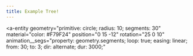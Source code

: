 ```yaml
---
title: Example Tree!
---
```


<script src="https://rawgit.com/ngokevin/aframe-animation-component/master/dist/aframe-animation-component.min.js"></script>
<script src="/a-frame-js/click-component.js"></script>
<script src="/a-frame-js/specifyPosition.js"></script>

<!-- Working with .ply models -->
<script src="https://rawgit.com/donmccurdy/aframe-extras/v2.1.1/dist/aframe-extras.loaders.min.js"></script>
<!-- Entity generator -->
<script src="https://unpkg.com/aframe-entity-generator-component@^3.0.0/dist/aframe-entity-generator-component.min.js"></script>
 <script src="https://unpkg.com/aframe-randomizer-components@^3.0.1/dist/aframe-randomizer-components.min.js"></script>

<a-scene>
    <a-assets>
        <a-asset-item id="treePly" src="/assets/ply/tree-shelled.bake.ply"></a-asset-item>
        <a-mixin id="red" material="color: red"></a-mixin>
        <a-mixin id="blue" material="color: blue"></a-mixin>
        <a-mixin id="cube" geometry="primitive: box"></a-mixin>
        <a-mixin id="candle" geometry="primitive: sphere" light></a-mixin>
        <a-mixin id="baseTree" ply-model="src: #treePly" rotation="-90 0 0"
        random-spherical-position="radius: 4; startY: 95;"
        specify-position
        scale="0.05 0.05 0.05"></a-mixin>
        <a-mixin id="spinTree360"
        animation__rotate="property: rotation;
        dur: 6000;
        loop: true;
        easing: linear;
        from: -90 0 0;
        to: -90 360 0"></a-mixin>
    </a-assets>
  <a-sky src="/images/panoramas/sf-moma-01-2017/moma-lobby-sculpture.jpg" rotation="0 -130 0"></a-sky>

  <a-entity mixin="red cube" position="-3 2 -3"
  rotation="45 0 0"></a-entity>

 <a-entity geometry="primitive: circle; radius: 10; segments: 30" material="color: #F79F24"
  position="0 15 -12"
  rotation="25 0 10"
  animation__segs="property: geometry.segments;
  loop: true;
  easing: linear;
  from: 30; to: 3;
  dir: alternate;
  dur: 3000;"
  ></a-entity>

  <!-- <a-entity mixin="baseTree" position="-3 2 -3"></a-entity> -->
  <!-- <a-entity mixin="baseTree spinTree360" position="0 1.5 -3" -->
  <!-- animation__up-and-down="property: position; dur: 1500; loop: true; easing: linear; -->
  <!-- dir: alternate; -->
  <!-- from: 0 1.5 -3; -->
  <!-- to: 0 3 -3;"></a-entity> -->
  <!-- <a-entity mixin="baseTree"></a-entity> -->

  <!-- <a-entity entity-generator="mixin: baseTree; num: 50;"></a-entity> -->
  <a-entity entity-generator="mixin: baseTree; num: 20;"></a-entity>

  <a-camera>
    <a-cursor
      scale="2 2 2"
      geometry="primitive: ring"
      material="color: #FFC0CB; shader: flat">
    </a-cursor>
  </a-camera>
</a-scene>
